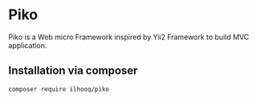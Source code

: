 # Piko

Piko is a Web micro Framework inspired by Yii2 Framework to build MVC application.

## Installation via composer

```bash
composer require ilhooq/piko
```

